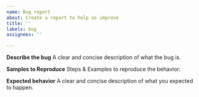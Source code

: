 ```yaml
---
name: Bug report
about: Create a report to help us improve
title: ''
labels: bug
assignees: ''

---
```


**Describe the bug**
A clear and concise description of what the bug is.

**Samples to Reproduce**
Steps & Examples to reproduce the behavior:

**Expected behavior**
A clear and concise description of what you expected to happen.
